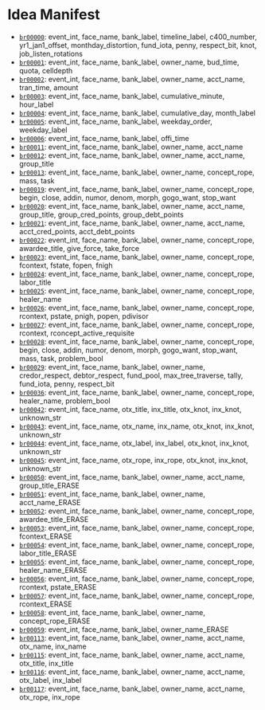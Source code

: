 # Idea Manifest

- [`br00000`](ideas/br00000.md): event_int, face_name, bank_label, timeline_label, c400_number, yr1_jan1_offset, monthday_distortion, fund_iota, penny, respect_bit, knot, job_listen_rotations
- [`br00001`](ideas/br00001.md): event_int, face_name, bank_label, owner_name, bud_time, quota, celldepth
- [`br00002`](ideas/br00002.md): event_int, face_name, bank_label, owner_name, acct_name, tran_time, amount
- [`br00003`](ideas/br00003.md): event_int, face_name, bank_label, cumulative_minute, hour_label
- [`br00004`](ideas/br00004.md): event_int, face_name, bank_label, cumulative_day, month_label
- [`br00005`](ideas/br00005.md): event_int, face_name, bank_label, weekday_order, weekday_label
- [`br00006`](ideas/br00006.md): event_int, face_name, bank_label, offi_time
- [`br00011`](ideas/br00011.md): event_int, face_name, bank_label, owner_name, acct_name
- [`br00012`](ideas/br00012.md): event_int, face_name, bank_label, owner_name, acct_name, group_title
- [`br00013`](ideas/br00013.md): event_int, face_name, bank_label, owner_name, concept_rope, mass, task
- [`br00019`](ideas/br00019.md): event_int, face_name, bank_label, owner_name, concept_rope, begin, close, addin, numor, denom, morph, gogo_want, stop_want
- [`br00020`](ideas/br00020.md): event_int, face_name, bank_label, owner_name, acct_name, group_title, group_cred_points, group_debt_points
- [`br00021`](ideas/br00021.md): event_int, face_name, bank_label, owner_name, acct_name, acct_cred_points, acct_debt_points
- [`br00022`](ideas/br00022.md): event_int, face_name, bank_label, owner_name, concept_rope, awardee_title, give_force, take_force
- [`br00023`](ideas/br00023.md): event_int, face_name, bank_label, owner_name, concept_rope, fcontext, fstate, fopen, fnigh
- [`br00024`](ideas/br00024.md): event_int, face_name, bank_label, owner_name, concept_rope, labor_title
- [`br00025`](ideas/br00025.md): event_int, face_name, bank_label, owner_name, concept_rope, healer_name
- [`br00026`](ideas/br00026.md): event_int, face_name, bank_label, owner_name, concept_rope, rcontext, pstate, pnigh, popen, pdivisor
- [`br00027`](ideas/br00027.md): event_int, face_name, bank_label, owner_name, concept_rope, rcontext, rconcept_active_requisite
- [`br00028`](ideas/br00028.md): event_int, face_name, bank_label, owner_name, concept_rope, begin, close, addin, numor, denom, morph, gogo_want, stop_want, mass, task, problem_bool
- [`br00029`](ideas/br00029.md): event_int, face_name, bank_label, owner_name, credor_respect, debtor_respect, fund_pool, max_tree_traverse, tally, fund_iota, penny, respect_bit
- [`br00036`](ideas/br00036.md): event_int, face_name, bank_label, owner_name, concept_rope, healer_name, problem_bool
- [`br00042`](ideas/br00042.md): event_int, face_name, otx_title, inx_title, otx_knot, inx_knot, unknown_str
- [`br00043`](ideas/br00043.md): event_int, face_name, otx_name, inx_name, otx_knot, inx_knot, unknown_str
- [`br00044`](ideas/br00044.md): event_int, face_name, otx_label, inx_label, otx_knot, inx_knot, unknown_str
- [`br00045`](ideas/br00045.md): event_int, face_name, otx_rope, inx_rope, otx_knot, inx_knot, unknown_str
- [`br00050`](ideas/br00050.md): event_int, face_name, bank_label, owner_name, acct_name, group_title_ERASE
- [`br00051`](ideas/br00051.md): event_int, face_name, bank_label, owner_name, acct_name_ERASE
- [`br00052`](ideas/br00052.md): event_int, face_name, bank_label, owner_name, concept_rope, awardee_title_ERASE
- [`br00053`](ideas/br00053.md): event_int, face_name, bank_label, owner_name, concept_rope, fcontext_ERASE
- [`br00054`](ideas/br00054.md): event_int, face_name, bank_label, owner_name, concept_rope, labor_title_ERASE
- [`br00055`](ideas/br00055.md): event_int, face_name, bank_label, owner_name, concept_rope, healer_name_ERASE
- [`br00056`](ideas/br00056.md): event_int, face_name, bank_label, owner_name, concept_rope, rcontext, pstate_ERASE
- [`br00057`](ideas/br00057.md): event_int, face_name, bank_label, owner_name, concept_rope, rcontext_ERASE
- [`br00058`](ideas/br00058.md): event_int, face_name, bank_label, owner_name, concept_rope_ERASE
- [`br00059`](ideas/br00059.md): event_int, face_name, bank_label, owner_name_ERASE
- [`br00113`](ideas/br00113.md): event_int, face_name, bank_label, owner_name, acct_name, otx_name, inx_name
- [`br00115`](ideas/br00115.md): event_int, face_name, bank_label, owner_name, acct_name, otx_title, inx_title
- [`br00116`](ideas/br00116.md): event_int, face_name, bank_label, owner_name, acct_name, otx_label, inx_label
- [`br00117`](ideas/br00117.md): event_int, face_name, bank_label, owner_name, acct_name, otx_rope, inx_rope